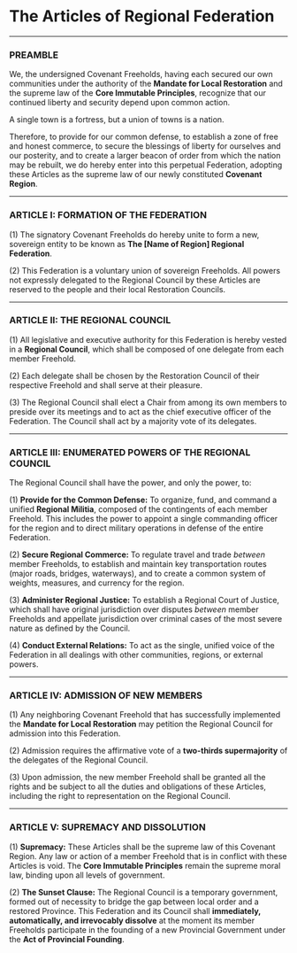 # The Articles of Regional Federation

---

### PREAMBLE

We, the undersigned Covenant Freeholds, having each secured our own communities under the authority of the **Mandate for Local Restoration** and the supreme law of the **Core Immutable Principles**, recognize that our continued liberty and security depend upon common action.

A single town is a fortress, but a union of towns is a nation.

Therefore, to provide for our common defense, to establish a zone of free and honest commerce, to secure the blessings of liberty for ourselves and our posterity, and to create a larger beacon of order from which the nation may be rebuilt, we do hereby enter into this perpetual Federation, adopting these Articles as the supreme law of our newly constituted **Covenant Region**.

---

### ARTICLE I: FORMATION OF THE FEDERATION

(1) The signatory Covenant Freeholds do hereby unite to form a new, sovereign entity to be known as **The [Name of Region] Regional Federation**.

(2) This Federation is a voluntary union of sovereign Freeholds. All powers not expressly delegated to the Regional Council by these Articles are reserved to the people and their local Restoration Councils.

---

### ARTICLE II: THE REGIONAL COUNCIL

(1) All legislative and executive authority for this Federation is hereby vested in a **Regional Council**, which shall be composed of one delegate from each member Freehold.

(2) Each delegate shall be chosen by the Restoration Council of their respective Freehold and shall serve at their pleasure.

(3) The Regional Council shall elect a Chair from among its own members to preside over its meetings and to act as the chief executive officer of the Federation. The Council shall act by a majority vote of its delegates.

---

### ARTICLE III: ENUMERATED POWERS OF THE REGIONAL COUNCIL

The Regional Council shall have the power, and only the power, to:

(1) **Provide for the Common Defense:** To organize, fund, and command a unified **Regional Militia**, composed of the contingents of each member Freehold. This includes the power to appoint a single commanding officer for the region and to direct military operations in defense of the entire Federation.

(2) **Secure Regional Commerce:** To regulate travel and trade *between* member Freeholds, to establish and maintain key transportation routes (major roads, bridges, waterways), and to create a common system of weights, measures, and currency for the region.

(3) **Administer Regional Justice:** To establish a Regional Court of Justice, which shall have original jurisdiction over disputes *between* member Freeholds and appellate jurisdiction over criminal cases of the most severe nature as defined by the Council.

(4) **Conduct External Relations:** To act as the single, unified voice of the Federation in all dealings with other communities, regions, or external powers.

---

### ARTICLE IV: ADMISSION OF NEW MEMBERS

(1) Any neighboring Covenant Freehold that has successfully implemented the **Mandate for Local Restoration** may petition the Regional Council for admission into this Federation.

(2) Admission requires the affirmative vote of a **two-thirds supermajority** of the delegates of the Regional Council.

(3) Upon admission, the new member Freehold shall be granted all the rights and be subject to all the duties and obligations of these Articles, including the right to representation on the Regional Council.

---

### ARTICLE V: SUPREMACY AND DISSOLUTION

(1) **Supremacy:** These Articles shall be the supreme law of this Covenant Region. Any law or action of a member Freehold that is in conflict with these Articles is void. The **Core Immutable Principles** remain the supreme moral law, binding upon all levels of government.

(2) **The Sunset Clause:** The Regional Council is a temporary government, formed out of necessity to bridge the gap between local order and a restored Province. This Federation and its Council shall **immediately, automatically, and irrevocably dissolve** at the moment its member Freeholds participate in the founding of a new Provincial Government under the **Act of Provincial Founding**.